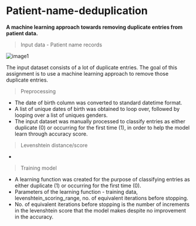 # Patient-name-deduplication
**A machine learning approach towards removing duplicate entries from patient data.**

>Input data - Patient name records

![image1](https://user-images.githubusercontent.com/26039458/36588217-668747a2-18ad-11e8-8748-8a8cd9c0e6c0.png)

The input dataset consists of a lot of duplicate entries. The goal of this assignment is to use a machine learning approach to remove those duplicate entries.

>Preprocessing

* The date of birth column was converted to standard datetime format.
* A list of unique dates of birth was obtained to loop over, followed by looping over a list of uniques genders.
* The input dataset was manually processed to classify entries as either duplicate (0) or occurring for the first time (1), in order to help the model learn through accuracy score.

>Levenshtein distance/score

* 
>Training model

* A learning function was created for the purpose of classifying entries as either duplicate (1) or occurring for the first time (0).
* Parameters of the learning function - training data, levenshtein_scoring_range, no. of equivalent iterations before stopping.
* No. of equivalent iterations before stopping is the number of increments in the levenshtein score that the model makes despite no improvement in the accuracy.

